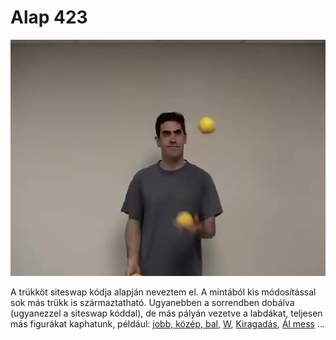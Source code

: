 # Alap 423

![423](/site/videos/poster/423.jpg)

A trükköt siteswap kódja alapján neveztem el. A mintából  kis módosítással sok más trükk is származtatható. Ugyanebben a sorrendben dobálva (ugyanezzel a siteswap kóddal), de más pályán vezetve a labdákat, teljesen más figurákat kaphatunk, például: [jobb, közép, bal](/site/hu/jobb-kozep-bal/README.md), [W](/site/hu/w/README.md), [Kiragadás](/site/hu/kiragadas/README.md), [Ál mess](/site/hu/al-mess/README.md) …



